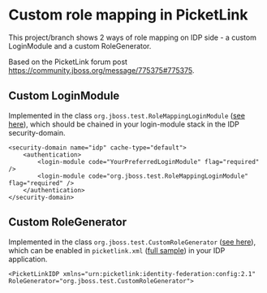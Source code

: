 # Custom role mapping in PicketLink

This project/branch shows 2 ways of role mapping on IDP side - a custom LoginModule and a custom RoleGenerator.

Based on the PicketLink forum post https://community.jboss.org/message/775375#775375.

## Custom LoginModule

Implemented in the class `org.jboss.test.RoleMappingLoginModule` ([see here](https://github.com/kwart/test-app/blob/picketlink-role-mapping/src/main/java/org/jboss/test/RoleMappingLoginModule.java)), which should be chained in your login-module stack in the IDP security-domain.

	<security-domain name="idp" cache-type="default">
		<authentication>
			<login-module code="YourPreferredLoginModule" flag="required" />
			<login-module code="org.jboss.test.RoleMappingLoginModule" flag="required" />
		</authentication>
	</security-domain>

## Custom RoleGenerator

Implemented in the class `org.jboss.test.CustomRoleGenerator` ([see here](https://github.com/kwart/test-app/blob/picketlink-role-mapping/src/main/java/org/jboss/test/CustomRoleGenerator.java)), which can be enabled in `picketlink.xml` ([full sample](https://github.com/kwart/test-app/blob/picketlink-role-mapping/src/main/resources/picketlink.xml)) in your IDP application.

	<PicketLinkIDP xmlns="urn:picketlink:identity-federation:config:2.1" RoleGenerator="org.jboss.test.CustomRoleGenerator">
